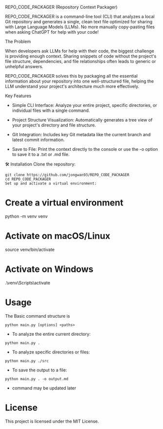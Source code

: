 REPO_CODE_PACKAGER (Repository Context Packager)

REPO_CODE_PACKAGER is a command-line tool (CLI) that analyzes a local Git repository and generates a single, clean text file optimized for sharing with Large Language Models (LLMs). No more manually copy-pasting files when asking ChatGPT for help with your code!

The Problem

When developers ask LLMs for help with their code, the biggest challenge is providing enough context. Sharing snippets of code without the project's file structure, dependencies, and file relationships often leads to generic or unhelpful answers.

REPO_CODE_PACKAGER solves this by packaging all the essential information about your repository into one well-structured file, helping the LLM understand your project's architecture much more effectively.

Key Features
- Simple CLI Interface: Analyze your entire project, specific directories, or individual files with a single command.

- Project Structure Visualization: Automatically generates a tree view of your project's directory and file structure.

- Git Integration: Includes key Git metadata like the current branch and latest commit information.

- Save to File: Print the context directly to the console or use the -o option to save it to a .txt or .md file.

🛠️ Installation
Clone the repository:

```
git clone https://github.com/jongwan93/REPO_CODE_PACKAGER
cd REPO_CODE_PACKAGER
Set up and activate a virtual environment:
```

# Create a virtual environment
python -m venv venv
# Activate on macOS/Linux
source venv/bin/activate

# Activate on Windows
.\venv\Scripts\activate

# Usage
The Basic command structure is 
```
python main.py [options] <paths>
```
- To analyze the entire current directory:
```
python main.py .
```
- To analyze specific directories or files:
```
python main.py ./src
```

- To save the output to a file:
```
python main.py . -o output.md
```

- command may be updated later

# License
This project is licensed under the MIT License.

